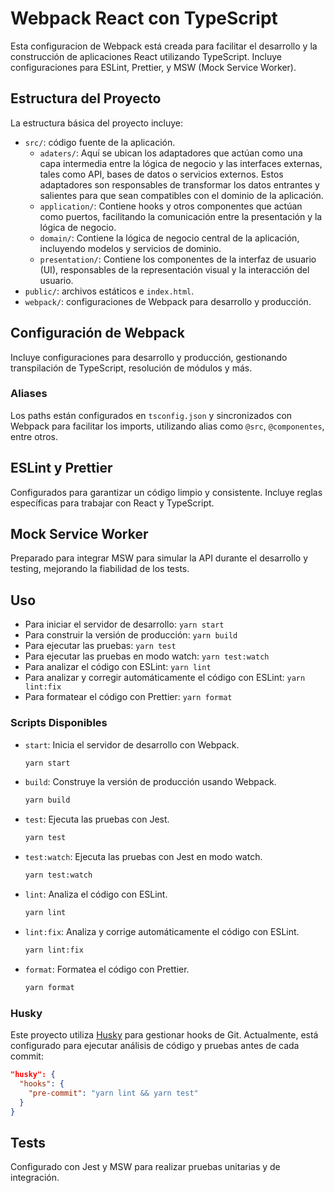 # Webpack React con TypeScript

Esta configuracion de Webpack está creada para facilitar el desarrollo y la construcción de aplicaciones React utilizando TypeScript. Incluye configuraciones para ESLint, Prettier, y MSW (Mock Service Worker).

## Estructura del Proyecto

La estructura básica del proyecto incluye:

- `src/`: código fuente de la aplicación.
  - `adaters/`: Aquí se ubican los adaptadores que actúan como una capa intermedia entre la lógica de negocio y las interfaces externas, tales como API, bases de datos o servicios externos. Estos adaptadores son responsables de transformar los datos entrantes y salientes para que sean compatibles con el dominio de la aplicación.
  - `application/`: Contiene hooks y otros componentes que actúan como puertos, facilitando la comunicación entre la presentación y la lógica de negocio.
  - `domain/`: Contiene la lógica de negocio central de la aplicación, incluyendo modelos y servicios de dominio.
  - `presentation/`: Contiene los componentes de la interfaz de usuario (UI), responsables de la representación visual y la interacción del usuario.
- `public/`: archivos estáticos e `index.html`.
- `webpack/`: configuraciones de Webpack para desarrollo y producción.

## Configuración de Webpack

Incluye configuraciones para desarrollo y producción, gestionando transpilación de TypeScript, resolución de módulos y más.

### Aliases

Los paths están configurados en `tsconfig.json` y sincronizados con Webpack para facilitar los imports, utilizando alias como `@src`, `@componentes`, entre otros.

## ESLint y Prettier

Configurados para garantizar un código limpio y consistente. Incluye reglas específicas para trabajar con React y TypeScript.

## Mock Service Worker

Preparado para integrar MSW para simular la API durante el desarrollo y testing, mejorando la fiabilidad de los tests.

## Uso

- Para iniciar el servidor de desarrollo: `yarn start`
- Para construir la versión de producción: `yarn build`
- Para ejecutar las pruebas: `yarn test`
- Para ejecutar las pruebas en modo watch: `yarn test:watch`
- Para analizar el código con ESLint: `yarn lint`
- Para analizar y corregir automáticamente el código con ESLint: `yarn lint:fix`
- Para formatear el código con Prettier: `yarn format`

### Scripts Disponibles

- `start`: Inicia el servidor de desarrollo con Webpack.
  ```bash
  yarn start
  ```

- `build`: Construye la versión de producción usando Webpack.
  ```bash
  yarn build
  ```

- `test`: Ejecuta las pruebas con Jest.
  ```bash
  yarn test
  ```

- `test:watch`: Ejecuta las pruebas con Jest en modo watch.
  ```bash
  yarn test:watch
  ```

- `lint`: Analiza el código con ESLint.
  ```bash
  yarn lint
  ```

- `lint:fix`: Analiza y corrige automáticamente el código con ESLint.
  ```bash
  yarn lint:fix
  ```

- `format`: Formatea el código con Prettier.
  ```bash
  yarn format
  ```

### Husky

Este proyecto utiliza [Husky](https://github.com/typicode/husky) para gestionar hooks de Git. Actualmente, está configurado para ejecutar análisis de código y pruebas antes de cada commit:

```json
"husky": {
  "hooks": {
    "pre-commit": "yarn lint && yarn test"
  }
}
```

## Tests

Configurado con Jest y MSW para realizar pruebas unitarias y de integración.



